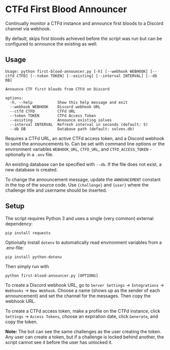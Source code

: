 # CTFd First Blood Announcer

Continually monitor a CTFd instance and announce first bloods to a Discord channel via webhook.

By default, skips first bloods achieved before the script was run but can be configured to announce the existing as well.

## Usage

```
Usage: python first-blood-announcer.py [-h] [--webhook WEBHOOK] [--ctfd CTFD] [--token TOKEN] [--existing] [--interval INTERVAL] [--db DB]

Announce CTF first bloods from CTFd on Discord

options:
  -h, --help           Show this help message and exit
  --webhook WEBHOOK    Discord webhook URL
  --ctfd CTFD          CTFd URL
  --token TOKEN        CTFd Access Token
  --existing           Announce existing solves
  --interval INTERVAL  Refresh interval in seconds (default: 5)
  --db DB              Database path (default: solves.db)
```

Requires a CTFd URL, an active CTFd access token, and a Discord webhook to send the announcements to.
Can be set with command line options or the environment variables `WEBHOOK_URL`, `CTFD_URL`, and `CTFD_ACCESS_TOKEN` - optionally in a `.env` file.

An existing database can be specified with `--db`. If the file does not exist, a new database is created.

To change the announcement message, update the `ANNOUNCEMENT` constant in the top of the source code.
Use `{challenge}` and `{user}` where the challenge title and username should be inserted.

## Setup

The script requires Python 3 and uses a single (very common) external dependency:

```
pip install requests
```

Optionally install `dotenv` to automatically read environment variables from a .env-file:

```
pip install python-dotenv
```

Then simply run with

```
python first-blood-announcer.py [OPTIONS]
```

To create a Discord webhook URL, go to `Server Settings` -> `Integrations` -> `Webhooks` -> `New Webhook`.
Choose a name (shows up as the sender of each announcement) and set the channel for the messages. Then copy the webhook URL.

To create a CTFd access token, make a profile on the CTFd instance, click `Settings` -> `Access Tokens`, choose an expiration date, click `Generate`, and copy the token.

**Note:** The bot can see the same challenges as the user creating the token.
Any user can create a token, but if a challenge is locked behind another, the script cannot see it before the user has unlocked it.
